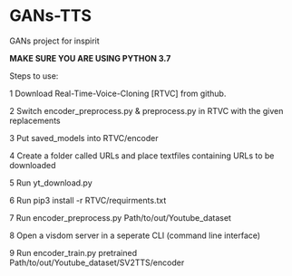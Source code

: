# GANs-TTS
GANs project for inspirit

**MAKE SURE YOU ARE USING PYTHON 3.7**

Steps to use:

1 Download Real-Time-Voice-Cloning [RTVC] from github.

2 Switch encoder_preprocess.py & preprocess.py in RTVC with the given replacements

3 Put saved_models into RTVC/encoder

4 Create a folder called URLs and place textfiles containing URLs to be downloaded

5 Run yt_download.py

6 Run pip3 install -r RTVC/requirments.txt

7 Run encoder_preprocess.py  Path/to/out/Youtube_dataset

8 Open a visdom server in a seperate CLI (command line interface)

9 Run encoder_train.py pretrained Path/to/out/Youtube_dataset/SV2TTS/encoder
